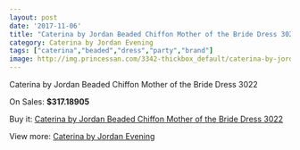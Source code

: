 ```yaml
---
layout: post
date: '2017-11-06'
title: "Caterina by Jordan Beaded Chiffon Mother of the Bride Dress 3022"
category: Caterina by Jordan Evening
tags: ["caterina","beaded","dress","party","brand"]
image: http://img.princessan.com/3342-thickbox_default/caterina-by-jordan-beaded-chiffon-mother-of-the-bride-dress-3022.jpg
---
```

Caterina by Jordan Beaded Chiffon Mother of the Bride Dress 3022

On Sales: **$317.18905**
<a href="https://www.princessan.com/en/caterina-by-jordan-evening/1553-caterina-by-jordan-beaded-chiffon-mother-of-the-bride-dress-3022.html"><amp-img layout="responsive" width="600" height="600" src="//img.princessan.com/3342-thickbox_default/caterina-by-jordan-beaded-chiffon-mother-of-the-bride-dress-3022.jpg" alt="Caterina by Jordan Beaded Chiffon Mother of the Bride Dress 3022 0" /></a>
<a href="https://www.princessan.com/en/caterina-by-jordan-evening/1553-caterina-by-jordan-beaded-chiffon-mother-of-the-bride-dress-3022.html"><amp-img layout="responsive" width="600" height="600" src="//img.princessan.com/3343-thickbox_default/caterina-by-jordan-beaded-chiffon-mother-of-the-bride-dress-3022.jpg" alt="Caterina by Jordan Beaded Chiffon Mother of the Bride Dress 3022 1" /></a>

Buy it: [Caterina by Jordan Beaded Chiffon Mother of the Bride Dress 3022](https://www.princessan.com/en/caterina-by-jordan-evening/1553-caterina-by-jordan-beaded-chiffon-mother-of-the-bride-dress-3022.html "Caterina by Jordan Beaded Chiffon Mother of the Bride Dress 3022")

View more: [Caterina by Jordan Evening](https://www.princessan.com/en/14-caterina-by-jordan-evening "Caterina by Jordan Evening")